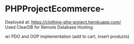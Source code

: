 # PHPProjectEcommerce-

Deployed at: https://clothing-php-project.herokuapp.com/  
Used ClearDB for Remote Database Hosting

w/ PDO and OOP implementation (add to cart, insert products)



